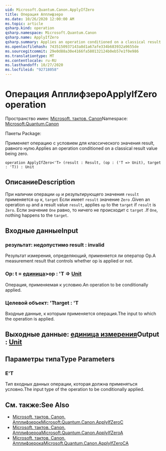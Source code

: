 ```yaml
---
uid: Microsoft.Quantum.Canon.ApplyIfZero
title: Операция Апплифзеро
ms.date: 10/26/2020 12:00:00 AM
ms.topic: article
qsharp.kind: operation
qsharp.namespace: Microsoft.Quantum.Canon
qsharp.name: ApplyIfZero
qsharp.summary: Applies an operation conditioned on a classical result value being zero.
ms.openlocfilehash: 7435150937143a8d1a67afe334b683932a9655de
ms.sourcegitcommit: 29e0d88a30e4166fa580132124b0eb57e1f0e986
ms.translationtype: MT
ms.contentlocale: ru-RU
ms.lasthandoff: 10/27/2020
ms.locfileid: "92718058"
---
```

# <a name="applyifzero-operation"></a><span data-ttu-id="dca26-102">Операция Апплифзеро</span><span class="sxs-lookup"><span data-stu-id="dca26-102">ApplyIfZero operation</span></span>

<span data-ttu-id="dca26-103">Пространство имен: [Microsoft. тактов. Canon](xref:Microsoft.Quantum.Canon)</span><span class="sxs-lookup"><span data-stu-id="dca26-103">Namespace: [Microsoft.Quantum.Canon](xref:Microsoft.Quantum.Canon)</span></span>

<span data-ttu-id="dca26-104">Пакеты [](https://nuget.org/packages/)</span><span class="sxs-lookup"><span data-stu-id="dca26-104">Package: [](https://nuget.org/packages/)</span></span>


<span data-ttu-id="dca26-105">Применяет операцию с условием для классического значения result, равного нулю.</span><span class="sxs-lookup"><span data-stu-id="dca26-105">Applies an operation conditioned on a classical result value being zero.</span></span>

```qsharp
operation ApplyIfZero<'T> (result : Result, (op : ('T => Unit), target : 'T)) : Unit
```


## <a name="description"></a><span data-ttu-id="dca26-106">Описание</span><span class="sxs-lookup"><span data-stu-id="dca26-106">Description</span></span>

<span data-ttu-id="dca26-107">При наличии операции `op` и результирующего значения `result` применяется `op` к, `target` Если имеет `result` значение `Zero` .</span><span class="sxs-lookup"><span data-stu-id="dca26-107">Given an operation `op` and a result value `result`, applies `op` to the `target` if `result` is `Zero`.</span></span> <span data-ttu-id="dca26-108">Если значение `One` равно, то ничего не происходит с `target` .</span><span class="sxs-lookup"><span data-stu-id="dca26-108">If `One`, nothing happens to the `target`.</span></span>

## <a name="input"></a><span data-ttu-id="dca26-109">Входные данные</span><span class="sxs-lookup"><span data-stu-id="dca26-109">Input</span></span>

### <a name="result--__invalidresult__"></a><span data-ttu-id="dca26-110">результат: __недопустимо <Result>__</span><span class="sxs-lookup"><span data-stu-id="dca26-110">result : __invalid<Result>__</span></span>

<span data-ttu-id="dca26-111">Результат измерения, определяющий, применяется ли оператор Op.</span><span class="sxs-lookup"><span data-stu-id="dca26-111">A measurement result that controls whether op is applied or not.</span></span>


### <a name="op--t--unit"></a><span data-ttu-id="dca26-112">Op: t = [единица](xref:microsoft.quantum.lang-ref.unit)></span><span class="sxs-lookup"><span data-stu-id="dca26-112">op : 'T => [Unit](xref:microsoft.quantum.lang-ref.unit)</span></span> 

<span data-ttu-id="dca26-113">Операция, применяемая к условию.</span><span class="sxs-lookup"><span data-stu-id="dca26-113">An operation to be conditionally applied.</span></span>


### <a name="target--t"></a><span data-ttu-id="dca26-114">Целевой объект: 'T</span><span class="sxs-lookup"><span data-stu-id="dca26-114">target : 'T</span></span>

<span data-ttu-id="dca26-115">Входные данные, к которым применяется операция.</span><span class="sxs-lookup"><span data-stu-id="dca26-115">The input to which the operation is applied.</span></span>



## <a name="output--unit"></a><span data-ttu-id="dca26-116">Выходные данные: [единица измерения](xref:microsoft.quantum.lang-ref.unit)</span><span class="sxs-lookup"><span data-stu-id="dca26-116">Output : [Unit](xref:microsoft.quantum.lang-ref.unit)</span></span>



## <a name="type-parameters"></a><span data-ttu-id="dca26-117">Параметры типа</span><span class="sxs-lookup"><span data-stu-id="dca26-117">Type Parameters</span></span>

### <a name="t"></a><span data-ttu-id="dca26-118">Е</span><span class="sxs-lookup"><span data-stu-id="dca26-118">'T</span></span>

<span data-ttu-id="dca26-119">Тип входных данных операции, которая должна применяться условно.</span><span class="sxs-lookup"><span data-stu-id="dca26-119">The input type of the operation to be conditionally applied.</span></span>

## <a name="see-also"></a><span data-ttu-id="dca26-120">См. также:</span><span class="sxs-lookup"><span data-stu-id="dca26-120">See Also</span></span>

- [<span data-ttu-id="dca26-121">Microsoft. тактов. Canon. Апплифзерок</span><span class="sxs-lookup"><span data-stu-id="dca26-121">Microsoft.Quantum.Canon.ApplyIfZeroC</span></span>](xref:Microsoft.Quantum.Canon.ApplyIfZeroC)
- [<span data-ttu-id="dca26-122">Microsoft. тактов. Canon. Апплифзероа</span><span class="sxs-lookup"><span data-stu-id="dca26-122">Microsoft.Quantum.Canon.ApplyIfZeroA</span></span>](xref:Microsoft.Quantum.Canon.ApplyIfZeroA)
- [<span data-ttu-id="dca26-123">Microsoft. тактов. Canon. Апплифзерока</span><span class="sxs-lookup"><span data-stu-id="dca26-123">Microsoft.Quantum.Canon.ApplyIfZeroCA</span></span>](xref:Microsoft.Quantum.Canon.ApplyIfZeroCA)